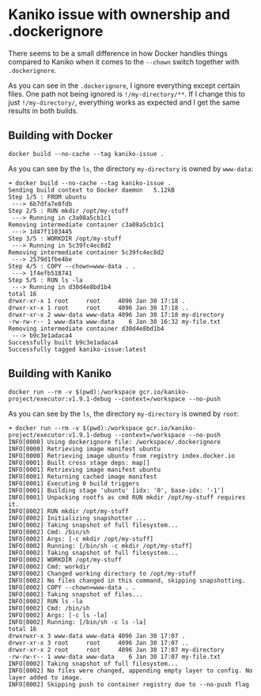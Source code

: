 # Kaniko issue with ownership and .dockerignore

There seems to be a small difference in how Docker handles things compared to Kaniko when it comes to the `--chown` switch together with `.dockerignore`.

As you can see in the `.dockerignore`, I ignore everything except certain files. One path not being ignored is `!/my-directory/**`. If I change this to just `!/my-directory/`, everything works as expected and I get the same results in both builds.


## Building with Docker

```
docker build --no-cache --tag kaniko-issue .
```

As you can see by the `ls`, the directory `my-directory` is owned by `www-data`:

```
➜ docker build --no-cache --tag kaniko-issue .
Sending build context to Docker daemon   5.12kB
Step 1/5 : FROM ubuntu
 ---> 6b7dfa7e8fdb
Step 2/5 : RUN mkdir /opt/my-stuff
 ---> Running in c3a08a5cb1c1
Removing intermediate container c3a08a5cb1c1
 ---> 1d47f1103445
Step 3/5 : WORKDIR /opt/my-stuff
 ---> Running in 5c39fc4ec8d2
Removing intermediate container 5c39fc4ec8d2
 ---> 2579d1fbe4be
Step 4/5 : COPY --chown=www-data . .
 ---> 1f4efb518741
Step 5/5 : RUN ls -la
 ---> Running in d30d4e8bd1b4
total 16
drwxr-xr-x 1 root     root     4096 Jan 30 17:18 .
drwxr-xr-x 1 root     root     4096 Jan 30 17:18 ..
drwxr-xr-x 2 www-data www-data 4096 Jan 30 17:18 my-directory
-rw-rw-r-- 1 www-data www-data    6 Jan 30 16:32 my-file.txt
Removing intermediate container d30d4e8bd1b4
 ---> b9c3e1adaca4
Successfully built b9c3e1adaca4
Successfully tagged kaniko-issue:latest
```

## Building with Kaniko

```
docker run --rm -v $(pwd):/workspace gcr.io/kaniko-project/executor:v1.9.1-debug --context=/workspace --no-push
```

As you can see by the `ls`, the directory `my-directory` is owned by `root`:

```
➜ docker run --rm -v $(pwd):/workspace gcr.io/kaniko-project/executor:v1.9.1-debug --context=/workspace --no-push
INFO[0000] Using dockerignore file: /workspace/.dockerignore 
INFO[0000] Retrieving image manifest ubuntu             
INFO[0000] Retrieving image ubuntu from registry index.docker.io 
INFO[0001] Built cross stage deps: map[]                
INFO[0001] Retrieving image manifest ubuntu             
INFO[0001] Returning cached image manifest              
INFO[0001] Executing 0 build triggers                   
INFO[0001] Building stage 'ubuntu' [idx: '0', base-idx: '-1'] 
INFO[0001] Unpacking rootfs as cmd RUN mkdir /opt/my-stuff requires it. 
INFO[0002] RUN mkdir /opt/my-stuff                      
INFO[0002] Initializing snapshotter ...                 
INFO[0002] Taking snapshot of full filesystem...        
INFO[0002] Cmd: /bin/sh                                 
INFO[0002] Args: [-c mkdir /opt/my-stuff]               
INFO[0002] Running: [/bin/sh -c mkdir /opt/my-stuff]    
INFO[0002] Taking snapshot of full filesystem...        
INFO[0002] WORKDIR /opt/my-stuff                        
INFO[0002] Cmd: workdir                                 
INFO[0002] Changed working directory to /opt/my-stuff   
INFO[0002] No files changed in this command, skipping snapshotting. 
INFO[0002] COPY --chown=www-data . .                    
INFO[0002] Taking snapshot of files...                  
INFO[0002] RUN ls -la                                   
INFO[0002] Cmd: /bin/sh                                 
INFO[0002] Args: [-c ls -la]                            
INFO[0002] Running: [/bin/sh -c ls -la]                 
total 16
drwxrwxr-x 3 www-data www-data 4096 Jan 30 17:07 .
drwxr-xr-x 3 root     root     4096 Jan 30 17:07 ..
drwxr-xr-x 2 root     root     4096 Jan 30 17:07 my-directory
-rw-rw-r-- 1 www-data www-data    6 Jan 30 17:07 my-file.txt
INFO[0002] Taking snapshot of full filesystem...        
INFO[0002] No files were changed, appending empty layer to config. No layer added to image. 
INFO[0002] Skipping push to container registry due to --no-push flag 
```
